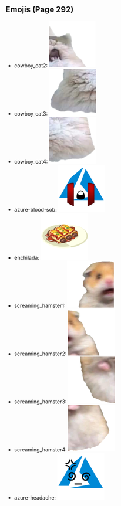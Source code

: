 
## Emojis (Page 292)

* cowboy_cat2: ![cowboy_cat2](output/cowboy_cat2.png)
* cowboy_cat3: ![cowboy_cat3](output/cowboy_cat3.png)
* cowboy_cat4: ![cowboy_cat4](output/cowboy_cat4.png)
* azure-blood-sob: ![azure-blood-sob](output/azure-blood-sob.png)
* enchilada: ![enchilada](output/enchilada.png)
* screaming_hamster1: ![screaming_hamster1](output/screaming_hamster1.png)
* screaming_hamster2: ![screaming_hamster2](output/screaming_hamster2.png)
* screaming_hamster3: ![screaming_hamster3](output/screaming_hamster3.png)
* screaming_hamster4: ![screaming_hamster4](output/screaming_hamster4.png)
* azure-headache: ![azure-headache](output/azure-headache.png)

